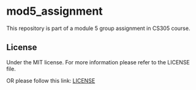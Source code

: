 # mod5_assignment
This repository is part of a module 5 group assignment in CS305 course.

## License
Under the MIT license. For more information please refer to the LICENSE file.

OR please follow this link: [LICENSE](https://github.com/slk325/mod5_assignment/blob/main/LICENSE)
